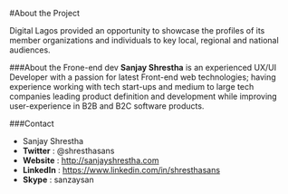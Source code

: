 #About the Project

Digital Lagos provided an opportunity to showcase the profiles of its member organizations and individuals to key local, regional and national audiences.

###About the Frone-end dev
**Sanjay Shrestha** is an experienced UX/UI Developer with a passion for latest Front-end web technologies; having experience working with tech start-ups and medium to large tech companies leading product definition and development while improving user-experience in B2B and B2C software products.

###Contact

* Sanjay Shrestha 
* **Twitter** : @shresthasans
* **Website** : http://sanjayshrestha.com
* **LinkedIn** : https://www.linkedin.com/in/shresthasans
* **Skype** : sanzaysan

